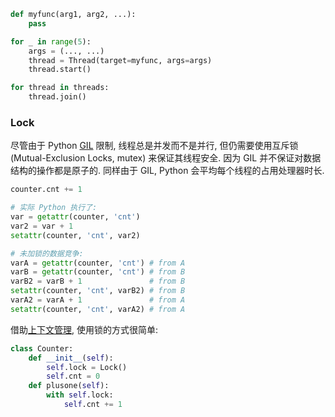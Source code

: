 ```python
def myfunc(arg1, arg2, ...):
	pass

for _ in range(5):
	args = (..., ...)
	thread = Thread(target=myfunc, args=args)
	thread.start()

for thread in threads:
	thread.join()
```


### Lock

尽管由于 Python [GIL](并发.md) 限制, 线程总是并发而不是并行, 但仍需要使用互斥锁 (Mutual-Exclusion Locks, mutex) 来保证其线程安全. 因为 GIL 并不保证对数据结构的操作都是原子的. 同样由于 GIL, Python 会平均每个线程的占用处理器时长.

```python
counter.cnt += 1

# 实际 Python 执行了:
var = getattr(counter, 'cnt')
var2 = var + 1
setattr(counter, 'cnt', var2)

# 未加锁的数据竞争:
varA = getattr(counter, 'cnt') # from A
varB = getattr(counter, 'cnt') # from B
varB2 = varB + 1               # from B
setattr(counter, 'cnt', varB2) # from B
varA2 = varA + 1               # from A
setattr(counter, 'cnt', varA2) # from A
```

借助[上下文管理](../语法/contextlib.md), 使用锁的方式很简单:

```python
class Counter:
	def __init__(self):
		self.lock = Lock()
		self.cnt = 0
	def plusone(self):
		with self.lock:
			self.cnt += 1
```

